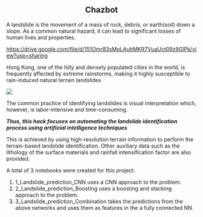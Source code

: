 <h2><center>Chazbot</h2></center>

A landslide is the movement of a mass of rock, debris, or earth(soil) down a slope. As a common natural hazard, it can lead to significant losses of human lives and properties.

https://drive.google.com/file/d/151Omr83xMpLAuhMKR7VuaUct09z9GlPk/view?usp=sharing

Hong Kong, one of the hilly and densely populated cities in the world, is frequently affected by extreme rainstorms, making it highly susceptible to rain-induced natural terrain landslides

<img src = "https://drive.google.com/uc?export=view&id=1YMNwq3sM4q0WbJ0pElrtwHjO6-KDnbKj">

The common practice of identifying landslides is visual interpretation which, however, is labor-intensive and time-consuming.

***Thus, this hack focuses on automating the landslide identification process using artificial intelligence techniques***

This is achieved by using high-resolution terrain information to perform the terrain-based landslide identification. Other auxiliary data such as the lithology of the surface materials and rainfall intensification factor are also provided.

A total of 3 notebooks were created for this project:
1. 1_Landslide_prediction_CNN uses a CNN approach to the problem.
2. 2_Landslide_prediction_Boosting uses a boosting and stacking approach to the problem.
3. 3_Landslide_prediction_Combination takes the predictions from the above networks and uses them as features in the a fully connected NN.
